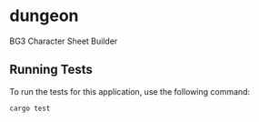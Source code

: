# dungeon
BG3 Character Sheet Builder


## Running Tests

To run the tests for this application, use the following command:

```sh
cargo test
```